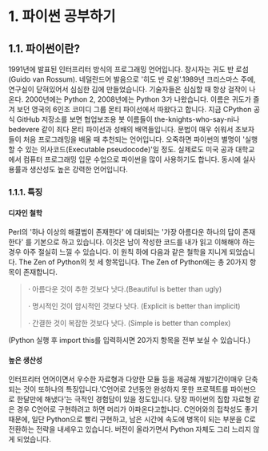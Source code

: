 # 1. 파이썬 공부하기


1.1. 파이썬이란?
------------------
 1991년에 발표된 인터프리터 방식의 프로그래밍 언어입니다.
창시자는 귀도 반 로섬(Guido van Rossum). 네덜란드어 발음으로 '히도 반 로쉼'.1989년 크리스마스 주에, 연구실이 닫혀있어서 심심한 김에 만들었습니다. 기술자들은 심심할 때 항상 걸작이 나온다. 2000년에는 Python 2, 2008년에는 Python 3가 나왔습니다.
이름은 귀도가 즐겨 보던 영국의 6인조 코미디 그룹 몬티 파이선에서 따왔다고 합니다. 지금 CPython 공식 GitHub 저장소를 보면 협업보조용 봇 이름들이 the-knights-who-say-ni나 bedevere 같이 죄다 몬티 파이선과 성배의 배역들입니다. 
문법이 매우 쉬워서 초보자들이 처음 프로그래밍을 배울 때 추천되는 언어입니다. 오죽하면 파이썬의 별명이 '실행할 수 있는 의사코드(Executable pseudocode)'일 정도. 실제로도 미국 공과 대학교에서 컴퓨터 프로그래밍 입문 수업으로 파이썬을 많이 사용하기도 합니다. 동시에 실사용률과 생산성도 높은 강력한 언어입니다.

### 1.1.1. 특징

#### 디자인 철학
 Perl의 '하나 이상의 해결법이 존재한다' 에 대비되는 '가장 아름다운 하나의 답이 존재한다' 를 기본으로 하고 있습니다. 이것은 남이 작성한 코드를 내가 읽고 이해해야 하는 경우 아주 절실히 느낄 수 있습니다. 이 원칙 하에 다음과 같은 철학을 지니게 되었습니다. The Zen of Python의 첫 세 항목입니다. The Zen of Python에는 총 20가지 항목이 존재합니다.
> · 아름다운 것이 추한 것보다 낫다.(Beautiful is better than ugly)
>
> · 명시적인 것이 암시적인 것보다 낫다. (Explicit is better than implicit)
>
> · 간결한 것이 복잡한 것보다 낫다. (Simple is better than complex)
							
 (Python 실행 후 import this를 입력하시면 20가지 항목을 전부 보실 수 있습니다.) 

#### 높은 생산성
 인터프리터 언어이면서 우수한 자료형과 다양한 모듈 등을 제공해 개발기간이매우 단축되는 것이 또하나의 특징입니다.'C언어로 2년동안 완성하지 못한 프로젝트를 파이썬으로 한달만에 해냈다'는 극적인 경험담이 있을 정도입니다. 당장 파이썬의 집합 자료형 같은 경우 C언어로 구현하려고 하면 머리가 아파온다고합니다. C언어와의 접착성도 좋기 때문에, 일단 Python으로 빨리 구현하고, 남은 시간에 속도에 병목이 되는 부분을 C로 전환하는 전략을 내세우고 있습니다. 버전이 올라가면서 Python 자체도 그리 느리지 않게 되었습니다.

